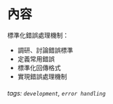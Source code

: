 # 內容

標準化錯誤處理機制：
- 調研、討論錯誤標準
- 定義常用錯誤
- 標準化回傳格式
- 實現錯誤處理機制

###### tags: `development`, `error handling`